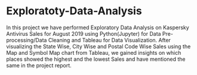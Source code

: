 # Exploratoty-Data-Analysis
In this project we have performed Exploratory Data Analysis on Kaspersky Antivirus Sales for August 2019 using Python(Jupyter) for Data Pre-processing/Data Cleaning and Tableau for Data Visualization. After visualizing the State Wise, City Wise and Postal Code Wise Sales using the Map and Symbol Map chart from Tableau, we gained insights on which places showed the highest and the lowest Sales and have mentioned the same in the project report.
